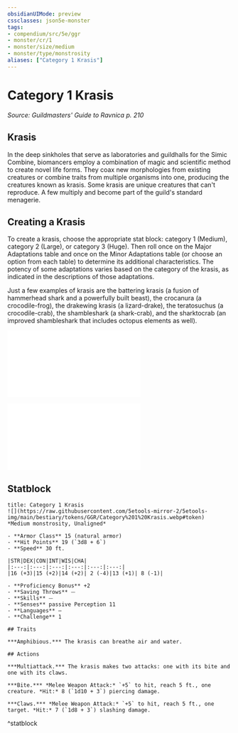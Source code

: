 ```yaml
---
obsidianUIMode: preview
cssclasses: json5e-monster
tags:
- compendium/src/5e/ggr
- monster/cr/1
- monster/size/medium
- monster/type/monstrosity
aliases: ["Category 1 Krasis"]
---
```

# Category 1 Krasis
*Source: Guildmasters' Guide to Ravnica p. 210*  

## Krasis

In the deep sinkholes that serve as laboratories and guildhalls for the Simic Combine, biomancers employ a combination of magic and scientific method to create novel life forms. They coax new morphologies from existing creatures or combine traits from multiple organisms into one, producing the creatures known as krasis. Some krasis are unique creatures that can't reproduce. A few multiply and become part of the guild's standard menagerie.

## Creating a Krasis

To create a krasis, choose the appropriate stat block: category 1 (Medium), category 2 (Large), or category 3 (Huge). Then roll once on the Major Adaptations table and once on the Minor Adaptations table (or choose an option from each table) to determine its additional characteristics. The potency of some adaptations varies based on the category of the krasis, as indicated in the descriptions of those adaptations.

Just a few examples of krasis are the battering krasis (a fusion of hammerhead shark and a powerfully built beast), the crocanura (a crocodile-frog), the drakewing krasis (a lizard-drake), the teratosuchus (a crocodile-crab), the shambleshark (a shark-crab), and the sharktocrab (an improved shambleshark that includes octopus elements as well).

![Major Adaptations](/Systems/5e/tables/major-adaptations-ggr.md)

![Minor Adaptations](/Systems/5e/tables/minor-adaptations-ggr.md)

## Statblock

```ad-statblock
title: Category 1 Krasis
![](https://raw.githubusercontent.com/5etools-mirror-2/5etools-img/main/bestiary/tokens/GGR/Category%201%20Krasis.webp#token)
*Medium monstrosity, Unaligned*

- **Armor Class** 15 (natural armor)
- **Hit Points** 19 (`3d8 + 6`)
- **Speed** 30 ft.

|STR|DEX|CON|INT|WIS|CHA|
|:---:|:---:|:---:|:---:|:---:|:---:|
|16 (+3)|15 (+2)|14 (+2)| 2 (-4)|13 (+1)| 8 (-1)|

- **Proficiency Bonus** +2
- **Saving Throws** ⏤
- **Skills** ⏤
- **Senses** passive Perception 11
- **Languages** —
- **Challenge** 1

## Traits

***Amphibious.*** The krasis can breathe air and water.

## Actions

***Multiattack.*** The krasis makes two attacks: one with its bite and one with its claws.

***Bite.*** *Melee Weapon Attack:* `+5` to hit, reach 5 ft., one creature. *Hit:* 8 (`1d10 + 3`) piercing damage.

***Claws.*** *Melee Weapon Attack:* `+5` to hit, reach 5 ft., one target. *Hit:* 7 (`1d8 + 3`) slashing damage.
```
^statblock